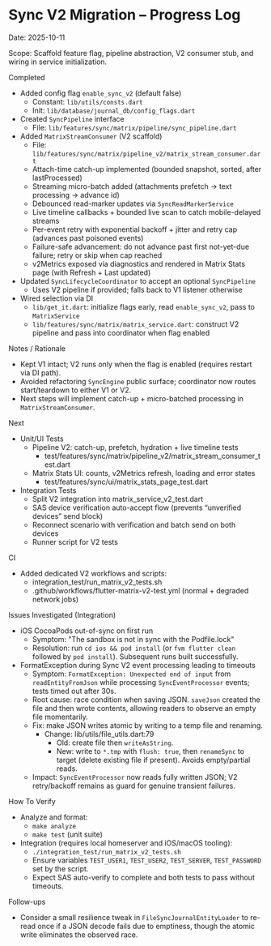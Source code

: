 # Sync V2 Migration – Progress Log

Date: 2025-10-11

Scope: Scaffold feature flag, pipeline abstraction, V2 consumer stub, and wiring in service initialization.

Completed
- Added config flag `enable_sync_v2` (default false)
  - Constant: `lib/utils/consts.dart`
  - Init: `lib/database/journal_db/config_flags.dart`
- Created `SyncPipeline` interface
  - File: `lib/features/sync/matrix/pipeline/sync_pipeline.dart`
- Added `MatrixStreamConsumer` (V2 scaffold)
  - File: `lib/features/sync/matrix/pipeline_v2/matrix_stream_consumer.dart`
  - Attach-time catch-up implemented (bounded snapshot, sorted, after lastProcessed)
  - Streaming micro-batch added (attachments prefetch → text processing → advance id)
  - Debounced read-marker updates via `SyncReadMarkerService`
  - Live timeline callbacks + bounded live scan to catch mobile-delayed streams
  - Per-event retry with exponential backoff + jitter and retry cap (advances past poisoned events)
  - Failure-safe advancement: do not advance past first not-yet-due failure; retry or skip when cap reached
  - v2Metrics exposed via diagnostics and rendered in Matrix Stats page (with Refresh + Last updated)
- Updated `SyncLifecycleCoordinator` to accept an optional `SyncPipeline`
  - Uses V2 pipeline if provided; falls back to V1 listener otherwise
- Wired selection via DI
  - `lib/get_it.dart`: initialize flags early, read `enable_sync_v2`, pass to `MatrixService`
  - `lib/features/sync/matrix/matrix_service.dart`: construct V2 pipeline and pass into coordinator when flag enabled

Notes / Rationale
- Kept V1 intact; V2 runs only when the flag is enabled (requires restart via DI path).
- Avoided refactoring `SyncEngine` public surface; coordinator now routes start/teardown to either V1 or V2.
- Next steps will implement catch-up + micro-batched processing in `MatrixStreamConsumer`.

Next
- Unit/UI Tests
  - Pipeline V2: catch-up, prefetch, hydration + live timeline tests
    - test/features/sync/matrix/pipeline_v2/matrix_stream_consumer_test.dart
  - Matrix Stats UI: counts, v2Metrics refresh, loading and error states
    - test/features/sync/ui/matrix_stats_page_test.dart
- Integration Tests
  - Split V2 integration into matrix_service_v2_test.dart
  - SAS device verification auto-accept flow (prevents “unverified devices” send block)
  - Reconnect scenario with verification and batch send on both devices
  - Runner script for V2 tests

CI
- Added dedicated V2 workflows and scripts:
  - integration_test/run_matrix_v2_tests.sh
  - .github/workflows/flutter-matrix-v2-test.yml (normal + degraded network jobs)

Issues Investigated (Integration)
- iOS CocoaPods out-of-sync on first run
  - Symptom: "The sandbox is not in sync with the Podfile.lock"
  - Resolution: run `cd ios && pod install` (or `fvm flutter clean` followed by `pod install`). Subsequent runs built successfully.
- FormatException during Sync V2 event processing leading to timeouts
  - Symptom: `FormatException: Unexpected end of input` from `readEntityFromJson` while processing `SyncEventProcessor` events; tests timed out after 30s.
  - Root cause: race condition when saving JSON. `saveJson` created the file and then wrote contents, allowing readers to observe an empty file momentarily.
  - Fix: make JSON writes atomic by writing to a temp file and renaming.
    - Change: lib/utils/file_utils.dart:79
      - Old: create file then `writeAsString`.
      - New: write to `*.tmp` with `flush: true`, then `renameSync` to target (delete existing file if present). Avoids empty/partial reads.
  - Impact: `SyncEventProcessor` now reads fully written JSON; V2 retry/backoff remains as guard for genuine transient failures.

How To Verify
- Analyze and format:
  - `make analyze`
  - `make test` (unit suite)
- Integration (requires local homeserver and iOS/macOS tooling):
  - `./integration_test/run_matrix_v2_tests.sh`
  - Ensure variables `TEST_USER1`, `TEST_USER2`, `TEST_SERVER`, `TEST_PASSWORD` set by the script.
  - Expect SAS auto-verify to complete and both tests to pass without timeouts.

Follow-ups
- Consider a small resilience tweak in `FileSyncJournalEntityLoader` to re-read once if a JSON decode fails due to emptiness, though the atomic write eliminates the observed race.

